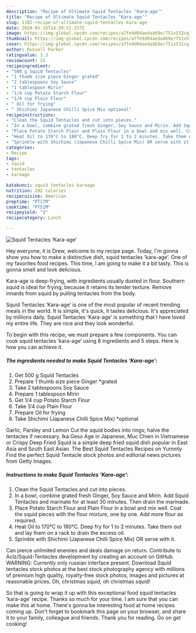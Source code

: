 ```yaml
---
description: "Recipe of Ultimate Squid Tentacles ‘Kara-age’"
title: "Recipe of Ultimate Squid Tentacles ‘Kara-age’"
slug: 1182-recipe-of-ultimate-squid-tentacles-kara-age
date: 2020-05-10T14:39:51.237Z
image: https://img-global.cpcdn.com/recipes/a7fe9d04aeda469e/751x532cq70/squid-tentacles-kara-age-recipe-main-photo.jpg
thumbnail: https://img-global.cpcdn.com/recipes/a7fe9d04aeda469e/751x532cq70/squid-tentacles-kara-age-recipe-main-photo.jpg
cover: https://img-global.cpcdn.com/recipes/a7fe9d04aeda469e/751x532cq70/squid-tentacles-kara-age-recipe-main-photo.jpg
author: Russell Parker
ratingvalue: 3.3
reviewcount: 15
recipeingredient:
- "500 g Squid Tentacles"
- "1 thumb size piece Ginger grated"
- "2 tablespoons Soy Sauce"
- "1 tablespoon Mirin"
- "1/4 cup Potato Starch Flour"
- "1/4 cup Plain Flour"
- " Oil for frying"
- " Shichimi Japanese Chilli Spice Mix optional"
recipeinstructions:
- "Clean the Squid Tentacles and cut into pieces."
- "In a bowl, combine grated fresh Ginger, Soy Sauce and Mirin. Add Squid Tentacles and marinate for at least 30 minutes. Then drain the marinade."
- "Place Potato Starch Flour and Plain Flour in a bowl and mix well. Coat the squid pieces with the flour mixture, one by one. Add more flour as required."
- "Heat Oil to 170°C to 180°C. Deep fry for 1 to 2 minutes. Take them out and lay them on a rack to drain the excess oil."
- "Sprinkle with Shichimi (Japanese Chilli Spice Mix) OR serve with it."
categories:
- Recipe
tags:
- squid
- tentacles
- karaage

katakunci: squid tentacles karaage 
nutrition: 292 calories
recipecuisine: American
preptime: "PT17M"
cooktime: "PT51M"
recipeyield: "3"
recipecategory: Lunch

---
```



![Squid Tentacles ‘Kara-age’](https://img-global.cpcdn.com/recipes/a7fe9d04aeda469e/751x532cq70/squid-tentacles-kara-age-recipe-main-photo.jpg)

Hey everyone, it is Drew, welcome to my recipe page. Today, I'm gonna show you how to make a distinctive dish, squid tentacles ‘kara-age’. One of my favorites food recipes. This time, I am going to make it a bit tasty. This is gonna smell and look delicious.

Kara-age is deep-frying, with ingredients usually dusted in flour. Southern squid is ideal for frying, because it retains its tender texture. Remove innards from squid by pulling tentacles from the body.

Squid Tentacles ‘Kara-age’ is one of the most popular of recent trending meals in the world. It is simple, it's quick, it tastes delicious. It's appreciated by millions daily. Squid Tentacles ‘Kara-age’ is something that I have loved my entire life. They are nice and they look wonderful.


To begin with this recipe, we must prepare a few components. You can cook squid tentacles ‘kara-age’ using 8 ingredients and 5 steps. Here is how you can achieve it.

<!--inarticleads1-->

##### The ingredients needed to make Squid Tentacles ‘Kara-age’:

1. Get 500 g Squid Tentacles
1. Prepare 1 thumb size piece Ginger *grated
1. Take 2 tablespoons Soy Sauce
1. Prepare 1 tablespoon Mirin
1. Get 1/4 cup Potato Starch Flour
1. Take 1/4 cup Plain Flour
1. Prepare  Oil for frying
1. Take  Shichimi (Japanese Chilli Spice Mix) *optional


Garlic, Parsley and Lemon Cut the squid bodies into rings; halve the tentacles if necessary. Ika Geso Age in Japanese, Muc Chien in Vietnamese or Crispy Deep Fried Squid is a simple deep fried squid dish popular in East Asia and South East Asian. The Best Squid Tentacles Recipes on Yummly Find the perfect Squid Tentacle stock photos and editorial news pictures from Getty Images. 

<!--inarticleads2-->

##### Instructions to make Squid Tentacles ‘Kara-age’:

1. Clean the Squid Tentacles and cut into pieces.
1. In a bowl, combine grated fresh Ginger, Soy Sauce and Mirin. Add Squid Tentacles and marinate for at least 30 minutes. Then drain the marinade.
1. Place Potato Starch Flour and Plain Flour in a bowl and mix well. Coat the squid pieces with the flour mixture, one by one. Add more flour as required.
1. Heat Oil to 170°C to 180°C. Deep fry for 1 to 2 minutes. Take them out and lay them on a rack to drain the excess oil.
1. Sprinkle with Shichimi (Japanese Chilli Spice Mix) OR serve with it.


Can pierce unlimited enemies and deals damage on return. Contribute to Aclz/Squid-Tentacles development by creating an account on GitHub. WARNING: Currently only russian interface present. Download Squid tentacles stock photos at the best stock photography agency with millions of premium high quality, royalty-free stock photos, images and pictures at reasonable prices. Oh, christmas squid, oh christmas squid! 

So that is going to wrap it up with this exceptional food squid tentacles ‘kara-age’ recipe. Thanks so much for your time. I am sure that you can make this at home. There's gonna be interesting food at home recipes coming up. Don't forget to bookmark this page on your browser, and share it to your family, colleague and friends. Thank you for reading. Go on get cooking!
